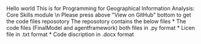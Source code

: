 <HTML>
<TITLE>
Test
</TITLE>
<BODY>
Hello world
  This is for 	Programming for Geographical Information Analysis: Core Skills module \n
  Please press above "View on GitHub" bottom to get the code files reposotory
  The reposotory contains the below files 
  * The code files (FinalModel and agentframework) both files in .py format
  * Licen file in .txt format
  * Code discription in .docx format
  
</BODY>
</HTML>
